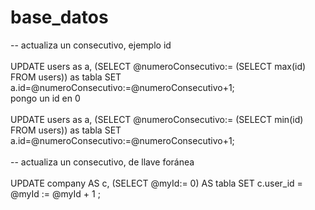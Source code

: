 # base_datos
-- actualiza un consecutivo, ejemplo id <br><br>
   UPDATE users as a, (SELECT @numeroConsecutivo:= (SELECT max(id) FROM users)) as tabla SET a.id=@numeroConsecutivo:=@numeroConsecutivo+1; <br>
   pongo un id en 0 <br><br>
   UPDATE users as a, (SELECT @numeroConsecutivo:= (SELECT min(id) FROM users)) as tabla SET a.id=@numeroConsecutivo:=@numeroConsecutivo+1; <br><br>
-- actualiza un consecutivo, de llave foránea <br><br>
  UPDATE company AS c, (SELECT @myId:= 0) AS tabla SET c.user_id = @myId := @myId + 1 ; 
